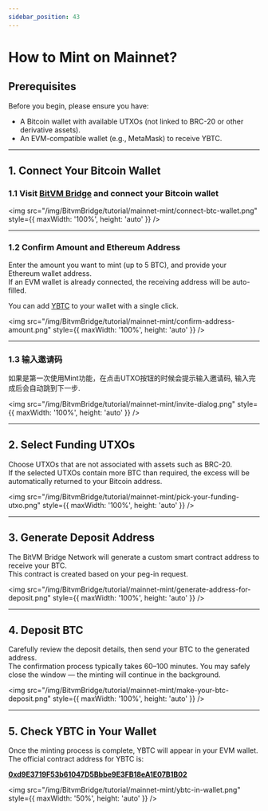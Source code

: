 ```yaml
---
sidebar_position: 43
---
```


# How to Mint on Mainnet?

## Prerequisites

Before you begin, please ensure you have:

- A Bitcoin wallet with available UTXOs (not linked to BRC-20 or other derivative assets).
- An EVM-compatible wallet (e.g., MetaMask) to receive YBTC.

---

## 1. Connect Your Bitcoin Wallet

### 1.1 Visit [BitVM Bridge](https://bitvmbridge.bitlayer.org/bridge-pro/mint) and connect your Bitcoin wallet

<img src="/img/BitvmBridge/tutorial/mainnet-mint/connect-btc-wallet.png"  style={{ maxWidth: '100%', height: 'auto' }}  />

---

### 1.2 Confirm Amount and Ethereum Address

Enter the amount you want to mint (up to 5 BTC), and provide your Ethereum wallet address.  
If an EVM wallet is already connected, the receiving address will be auto-filled.

You can add [YBTC](https://etherscan.io/token/0xd9e3719f53b61047d5bbbe9e3fb18ea1e07b1b02) to your wallet with a single click.

<img src="/img/BitvmBridge/tutorial/mainnet-mint/confirm-address-amount.png" style={{ maxWidth: '100%', height: 'auto' }}  />

---

### 1.3 输入邀请码

如果是第一次使用Mint功能，在点击UTXO按钮的时候会提示输入邀请码, 输入完成后会自动跳到下一步.

<img src="/img/BitvmBridge/tutorial/mainnet-mint/invite-dialog.png" style={{ maxWidth: '100%', height: 'auto' }}  />

---

## 2. Select Funding UTXOs

Choose UTXOs that are not associated with assets such as BRC-20.  
If the selected UTXOs contain more BTC than required, the excess will be automatically returned to your Bitcoin address.

<img src="/img/BitvmBridge/tutorial/mainnet-mint/pick-your-funding-utxo.png" style={{ maxWidth: '100%', height: 'auto' }}  />

---

## 3. Generate Deposit Address

The BitVM Bridge Network will generate a custom smart contract address to receive your BTC.  
This contract is created based on your peg-in request.

<img src="/img/BitvmBridge/tutorial/mainnet-mint/generate-address-for-deposit.png" style={{ maxWidth: '100%', height: 'auto' }}  />

---

## 4. Deposit BTC

Carefully review the deposit details, then send your BTC to the generated address.  
The confirmation process typically takes 60–100 minutes. You may safely close the window — the minting will continue in the background.

<img src="/img/BitvmBridge/tutorial/mainnet-mint/make-your-btc-deposit.png" style={{ maxWidth: '100%', height: 'auto' }}  />

---

## 5. Check YBTC in Your Wallet

Once the minting process is complete, YBTC will appear in your EVM wallet.  
The official contract address for YBTC is:

**[0xd9E3719F53b61047D5Bbbe9E3FB18eA1E07B1B02](https://etherscan.io/token/0xd9e3719f53b61047d5bbbe9e3fb18ea1e07b1b02)**

<img src="/img/BitvmBridge/tutorial/mainnet-mint/ybtc-in-wallet.png" style={{ maxWidth: '50%', height: 'auto' }}  />
